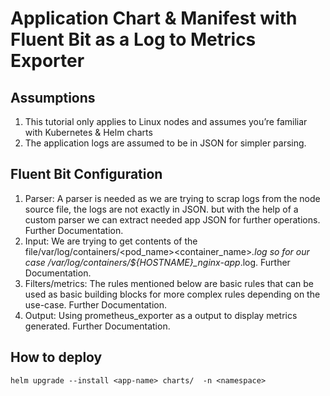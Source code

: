 # Application Chart & Manifest with Fluent Bit as a Log to Metrics Exporter

## Assumptions

1. This tutorial only applies to Linux nodes and assumes you’re familiar with Kubernetes & Helm charts
2. The application logs are assumed to be in JSON for simpler parsing.

## Fluent Bit Configuration

1. Parser: A parser is needed as we are trying to scrap logs from the node source file, the logs are not exactly in JSON. but with the help of a custom parser we can extract needed app JSON for further operations. Further Documentation.
2. Input: We are trying to get contents of the file/var/log/containers/<pod_name>_<namespace>_<container_name>*.log so for our case /var/log/containers/${HOSTNAME}_nginx-app*.log. Further Documentation.
3. Filters/metrics: The rules mentioned below are basic rules that can be used as basic building blocks for more complex rules depending on the use-case. Further Documentation.
4. Output: Using prometheus_exporter as a output to display metrics generated. Further Documentation.

## How to deploy

```
helm upgrade --install <app-name> charts/  -n <namespace>
```